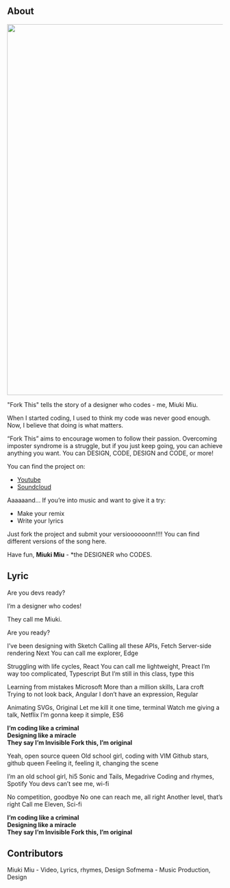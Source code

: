 ## About

<div align="center" markdown="1">
  <img src="https://raw.githubusercontent.com/miukimiu/fork-this/master/images/miukimiu-fork-this.png?token=AAU7RTDAHD6VF32GXZM73JK6MUKMG" width="866">
</div>

"Fork This" tells the story of a designer who codes - me, Miuki Miu.

When I started coding, I used to think my code was never good enough.
Now, I believe that doing is what matters.

“Fork This” aims to encourage women to follow their passion.
Overcoming imposter syndrome is a struggle, but if you just keep going, you can achieve anything you want. You can DESIGN, CODE, DESIGN and CODE, or more!

You can find the project on:

- [Youtube](https://youtu.be/bUmWcF0GSA4)
- [Soundcloud](https://soundcloud.com/miukimiu/fork-this)

Aaaaaand... If you’re into music and want to give it a try:

- Make your remix
- Write your lyrics

Just fork the project and submit your versioooooonn!!!! You can find different versions of the song here.

Have fun,
**Miuki Miu** - \*the DESIGNER who CODES.

## Lyric

Are you devs ready?

I’m a designer who codes!

They call me Miuki.

Are you ready?

I’ve been designing with Sketch
Calling all these APIs, Fetch
Server-side rendering Next
You can call me explorer, Edge

Struggling with life cycles, React
You can call me lightweight, Preact
I’m way too complicated, Typescript
But I’m still in this class, type this

Learning from mistakes Microsoft
More than a million skills, Lara croft
Trying to not look back, Angular
I don’t have an expression, Regular

Animating SVGs, Original
Let me kill it one time, terminal
Watch me giving a talk, Netflix
I’m gonna keep it simple, ES6

**I’m coding like a criminal  
Designing like a miracle  
They say I’m Invisible
Fork this, I’m original**

Yeah, open source queen
Old school girl, coding with VIM
Github stars, github queen
Feeling it, feeling it, changing the scene

I’m an old school girl, hi5
Sonic and Tails, Megadrive
Coding and rhymes, Spotify
You devs can’t see me, wi-fi

No competition, goodbye
No one can reach me, all right
Another level, that’s right
Call me Eleven, Sci-fi

**I’m coding like a criminal  
Designing like a miracle  
They say I’m Invisible
Fork this, I’m original**

## Contributors

Miuki Miu - Video, Lyrics, rhymes, Design
Sofmema - Music Production, Design
